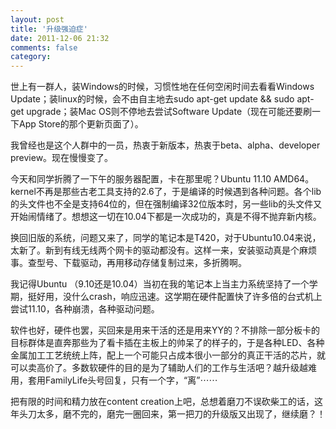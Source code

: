 ```yaml
---
layout: post
title: '升级强迫症'
date: 2011-12-06 21:32
comments: false
category: 
---
```

    

世上有一群人，装Windows的时候，习惯性地在任何空闲时间去看看Windows Update；装linux的时候，会不由自主地去sudo apt-get update && sudo apt-get upgrade；装Mac OS则不停地去尝试Software Update（现在可能还要刷一下App Store的那个更新页面了）。

我曾经也是这个人群中的一员，热衷于新版本，热衷于beta、alpha、developer preview。现在慢慢变了。

今天和同学折腾了一下午的服务器配置，卡在那里呢？Ubuntu 11.10 AMD64。kernel不再是那些古老工具支持的2.6了，于是编译的时候遇到各种问题。各个lib的头文件也不全是支持64位的，但在强制编译32位版本时，另一些lib的头文件又开始闹情绪了。想想这一切在10.04下都是一次成功的，真是不得不抛弃新内核。

换回旧版的系统，问题又来了，同学的笔记本是T420，对于Ubuntu10.04来说，太新了。新到有线无线两个网卡的驱动都没有。这样一来，安装驱动真是个麻烦事。查型号、下载驱动，再用移动存储复制过来，多折腾啊。

我记得Ubuntu （9.10还是10.04）当初在我的笔记本上当主力系统坚持了一个学期，挺好用，没什么crash，响应迅速。这学期在硬件配置快了许多倍的台式机上尝试11.10，各种崩溃，各种驱动问题。

软件也好，硬件也罢，买回来是用来干活的还是用来YY的？不排除一部分板卡的目标群体是直奔那些为了看卡插在主板上的帅呆了的样子的，于是各种LED、各种金属加工工艺统统上阵，配上一个可能只占成本很小一部分的真正干活的芯片，就可以卖高价了。多数软硬件的目的是为了辅助人们的工作与生活吧？越升级越难用，套用FamilyLife头号回复，只有一个字，“离”⋯⋯

把有限的时间和精力放在content creation上吧，总想着磨刀不误砍柴工的话，这年头刀太多，磨不完的，磨完一圈回来，第一把刀的升级版又出现了，继续磨？！
